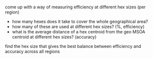 come up with a way of measuring efficiency at different hex sizes
(per region)
- how many hexes does it take to cover the whole geographical area?
- how many of these are used at different hex sizes? (%, efficiency)
- what is the average distance of a hex centroid from the geo MSOA centroid at different hex sizes? (accuracy)

find the hex size that gives the best balance between efficiency and accuracy across all regions
